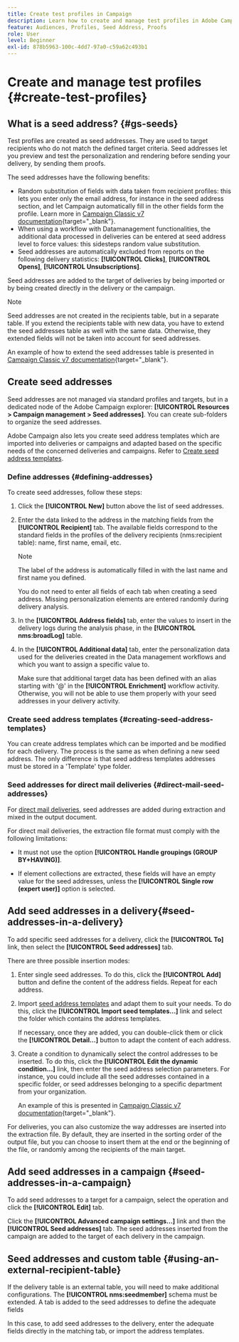```yaml
---
title: Create test profiles in Campaign
description: Learn how to create and manage test profiles in Adobe Campaign
feature: Audiences, Profiles, Seed Address, Proofs
role: User
level: Beginner
exl-id: 878b5963-100c-4dd7-97a0-c59a62c493b1
---
```

# Create and manage test profiles {#create-test-profiles}

## What is a seed address? {#gs-seeds}

Test profiles are created as seed addresses. They are used to target recipients who do not match the defined target criteria. Seed addresses let you preview and test the personalization and rendering before sending your delivery, by sending them proofs.

The seed addresses have the following benefits:

* Random substitution of fields with data taken from recipient profiles: this lets you enter only the email address, for instance in the seed address section, and let Campaign automatically fill in the other fields form the profile. Learn more in [Campaign Classic v7 documentation](https://experienceleague.adobe.com/docs/campaign-classic/using/sending-messages/using-seed-addresses/use-case--selecting-seed-addresses-on-criteria.html){target="_blank"}.
* When using a workflow with Datamanagement functionalities, the additional data processed in deliveries can be entered at seed address level to force values: this sidesteps random value substitution.
* Seed addresses are automatically excluded from reports on the following delivery statistics: **[!UICONTROL Clicks]**, **[!UICONTROL Opens]**, **[!UICONTROL Unsubscriptions]**.

Seed addresses are added to the target of deliveries by being imported or by being created directly in the delivery or the campaign.

>[!NOTE]
>
>Seed addresses are not created in the recipients table, but in a separate table. If you extend the recipients table with new data, you have to extend the seed addresses table as well with the same data. Otherwise, they extended fields will not be taken into account for seed addresses.
>
>An example of how to extend the seed addresses table is presented in [Campaign Classic v7 documentation](https://experienceleague.adobe.com/docs/campaign-classic/using/sending-messages/using-seed-addresses/use-case--selecting-seed-addresses-on-criteria.html){target="_blank"}.

## Create seed addresses 

Seed addresses are not managed via standard profiles and targets, but in a dedicated node of the Adobe Campaign explorer: **[!UICONTROL Resources > Campaign management > Seed addresses]**. You can create sub-folders to organize the seed addresses.

Adobe Campaign also lets you create seed address templates which are imported into deliveries or campaigns and adapted based on the specific needs of the concerned deliveries and campaigns. Refer to [Create seed address templates](#creating-seed-address-templates).

### Define addresses {#defining-addresses}

To create seed addresses, follow these steps:

1. Click the **[!UICONTROL New]** button above the list of seed addresses.
1. Enter the data linked to the address in the matching fields from the **[!UICONTROL Recipient]** tab. The available fields correspond to the standard fields in the profiles of the delivery recipients (nms:recipient table): name, first name, email, etc.

   >[!NOTE]
   >
   >The label of the address is automatically filled in with the last name and first name you defined.
   >
   >You do not need to enter all fields of each tab when creating a seed address. Missing personalization elements are entered randomly during delivery analysis.

1. In the **[!UICONTROL Address fields]** tab, enter the values to insert in the delivery logs during the analysis phase, in the **[!UICONTROL nms:broadLog]** table.

1. In the **[!UICONTROL Additional data]** tab, enter the personalization data used for the deliveries created in the Data management workflows and which you want to assign a specific value to. 
    
    Make sure that additional target data has been defined with an alias starting with '@' in the **[!UICONTROL Enrichment]** workflow activity. Otherwise, you will not be able to use them properly with your seed addresses in your delivery activity.

### Create seed address templates {#creating-seed-address-templates}

You can create address templates which can be imported and be modified for each delivery. The process is the same as when defining a new seed address. The only difference is that seed address templates addresses must be stored in a 'Template' type folder.

### Seed addresses for direct mail deliveries {#direct-mail-seed-addresses}

For [direct mail deliveries](../send/direct-mail.md), seed addresses are added during extraction and mixed in the output document.

For direct mail deliveries, the extraction file format must comply with the following limitations:  
 
* It must not use the option **[!UICONTROL Handle groupings (GROUP BY+HAVING)]**.

* If element collections are extracted, these fields will have an empty value for the seed addresses, unless the **[!UICONTROL Single row (expert user)]** option is selected. 

## Add seed addresses in a delivery{#seed-addresses-in-a-delivery}

To add specific seed addresses for a delivery, click the **[!UICONTROL To]** link, then select the **[!UICONTROL Seed addresses]** tab.

There are three possible insertion modes:

1. Enter single seed addresses.  To do this, click the **[!UICONTROL Add]** button and define the content of the address fields. Repeat for each address.

1. Import [seed address templates](#creating-seed-address-template) and adapt them to suit your needs. To do this, click the **[!UICONTROL Import seed templates...]** link and select the folder which contains the address templates.

   If necessary, once they are added, you can double-click them or click the **[!UICONTROL Detail...]** button to adapt the content of each address.

1. Create a condition to dynamically select the control addresses to be inserted. To do this, click the **[!UICONTROL Edit the dynamic condition...]** link, then enter the seed address selection parameters. For instance, you could include all the seed addresses contained in a specific folder, or seed addresses belonging to a specific department from your organization.

   An example of this is presented in [Campaign Classic v7 documentation](https://experienceleague.adobe.com/docs/campaign-classic/using/sending-messages/using-seed-addresses/use-case--selecting-seed-addresses-on-criteria.html){target="_blank"}.

For deliveries, you can also customize the way addresses are inserted into the extraction file. By default, they are inserted in the sorting order of the output file, but you can choose to insert them at the end or the beginning of the file, or randomly among the recipients of the main target.

## Add seed addresses in a campaign {#seed-addresses-in-a-campaign}

To add seed addresses to a target for a campaign, select the operation and click the **[!UICONTROL Edit]** tab.

Click the **[!UICONTROL Advanced campaign settings...]** link and then the **[!UICONTROL Seed addresses]** tab. The seed addresses inserted from the campaign are added to the target of each delivery in the campaign.

## Seed addresses and custom table {#using-an-external-recipient-table}
 
If the delivery table is an external table, you will need to make additional configurations. The **[!UICONTROL nms:seedmember]** schema must be extended. A tab is added to the seed addresses to define the adequate fields

In this case, to add seed addresses to the delivery, enter the adequate fields directly in the matching tab, or import the address templates.

<!--The **nms:seedMember** schema extension is [this section](../../configuration/using/seed-addresses.md).-->
